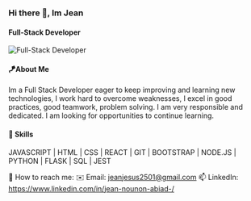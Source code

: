 ### Hi there 👋, Im Jean
#### Full-Stack Developer
![Full-Stack Developer](https://user-images.githubusercontent.com/74038190/225813708-98b745f2-7d22-48cf-9150-083f1b00d6c9.gif)
#### 🪁About Me
Im a Full Stack Developer eager to keep improving and learning new technologies, I work hard to overcome weaknesses, I excel in good practices, good teamwork, problem solving. I am very responsible and dedicated. I am looking for opportunities to continue learning.


 #### 🎯 Skills 
 JAVASCRIPT | HTML | CSS | REACT | GIT | BOOTSTRAP | NODE.JS | PYTHON | FLASK | SQL | JEST

 🔮 How to reach me: 
  ✉️ Email: jeanjesus2501@gmail.com
  📫 LinkedIn: https://www.linkedin.com/in/jean-nounon-abiad-/
  







